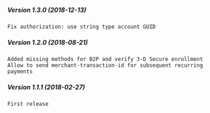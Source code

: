 ##### Version 1.3.0 (2018-12-13)

	Fix authorization: use string type account GUID

##### Version 1.2.0 (2018-08-21)

	Added missing methods for B2P and verify 3-D Secure enrollment
	Allow to send merchant-transaction-id for subsequent recurring payments

##### Version 1.1.1 (2018-02-27)

	First release
